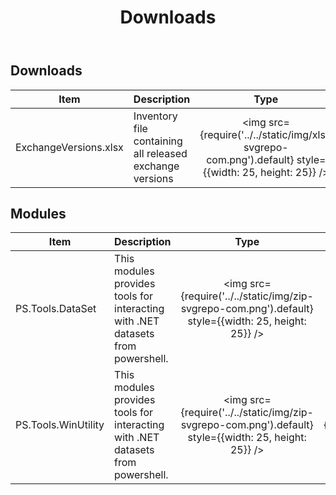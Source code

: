 ﻿---
title: Downloads
description: Downloads
hide_table_of_contents: false
---

## Downloads

| Item                  | Description                                              |                                             Type                                              |                                               Download                                                |
| --------------------- | -------------------------------------------------------- | :-------------------------------------------------------------------------------------------: | :---------------------------------------------------------------------------------------------------: |
| ExchangeVersions.xlsx | Inventory file containing all released exchange versions | <img src={require('../../static/img/xls-svgrepo-com.png').default} style={{width: 25, height: 25}} /> | <a target="_blank" href={require('../../static/assets/ExchangeVersions.xlsx').default}> XLSX </a> |

## Modules

| Item             | Description                                                                     |                                             Type                                              |                                                Download                                                |
| ---------------- | ------------------------------------------------------------------------------- | :-------------------------------------------------------------------------------------------: | :----------------------------------------------------------------------------------------------------: |
| PS.Tools.DataSet | This modules provides tools for interacting with .NET datasets from powershell. | <img src={require('../../static/img/zip-svgrepo-com.png').default} style={{width: 25, height: 25}} /> | <a target="_blank" href={require('../../static/assets/PS.Tools.DataSet.latest.zip').default}> ZIP </a> |
| PS.Tools.WinUtility | This modules provides tools for interacting with .NET datasets from powershell. | <img src={require('../../static/img/zip-svgrepo-com.png').default} style={{width: 25, height: 25}} /> | <a target="_blank" href={require('../../static/assets/PS.Tools.WinUtility.latest.zip').default}> ZIP </a> || PS.Tools.Utility | This modules provides tools for interacting with .NET datasets from powershell. | <img src={require('../../static/img/zip-svgrepo-com.png').default} style={{width: 25, height: 25}} /> | <a target="_blank" href={require('../../static/assets/PS.Tools.Utility.latest.zip').default}> ZIP </a> |
